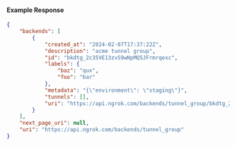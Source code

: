 <!-- Code generated for API Clients. DO NOT EDIT. -->

#### Example Response

```json
{
	"backends": [
		{
			"created_at": "2024-02-07T17:37:22Z",
			"description": "acme tunnel group",
			"id": "bkdtg_2c35VE13zvS9wNpMQ5JFrmrqexc",
			"labels": {
				"baz": "qux",
				"foo": "bar"
			},
			"metadata": "{\"environment\": \"staging\"}",
			"tunnels": [],
			"uri": "https://api.ngrok.com/backends/tunnel_group/bkdtg_2c35VE13zvS9wNpMQ5JFrmrqexc"
		}
	],
	"next_page_uri": null,
	"uri": "https://api.ngrok.com/backends/tunnel_group"
}
```

